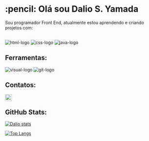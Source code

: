 
<h1>:pencil: Olá sou Dalio S. Yamada </h1> 
<p> Sou programador Front End, atualmente estou aprendendo e criando projetos com: </p>
<br>
 <img src="https://img.shields.io/badge/HTML5-E34F26?style=for-the-badge&logo=html5&logoColor=white" alt="html-logo" />
 <img src="https://img.shields.io/badge/CSS3-1572B6?style=for-the-badge&logo=css3&logoColor=white" alt="css-logo" />
 <img src="https://img.shields.io/badge/JavaScript-F7DF1E?style=for-the-badge&logo=javascript&logoColor=black" alt="java-logo" />
 
<br>
<h2>Ferramentas: </h2>
 <img src="https://img.shields.io/badge/Visual_Studio-5C2D91?style=for-the-badge&logo=visual%20studio&logoColor=white " alt="visual-logo" />
 <img src="https://img.shields.io/badge/GitHub-100000?style=for-the-badge&logo=github&logoColor=white " alt="git-logo" />
 
<br>
 <h2>Contatos: </h2>
<p>
  <a href="https://www.linkedin.com/in/dalio-shindi-yamada/" />
    <img align="left" alt="Linkedin" width=22px src="https://github.com/DalioSY/teste/blob/master/assets/Linkedin-icon.png" />
  </a>
</p> 
<br>
<h2>GitHub Stats: </h2>

[![Dalio stats](https://github-readme-stats.vercel.app/api?username=DalioSY)](https://github.com/anuraghazra/github-readme-stats)

[![Top Langs](https://github-readme-stats.vercel.app/api/top-langs/?username=DalioSY)](https://github.com/anuraghazra/github-readme-stats)
 
